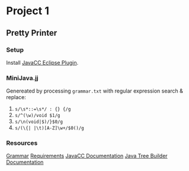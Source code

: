 # Project 1

## Pretty Printer

### Setup

Install [JavaCC Eclipse Plugin](http://eclipse-javacc.sourceforge.net/).

### MiniJava.jj

Genereated by processing `grammar.txt` with regular expression search & replace:

1. `s/\s*::=\s*/ : {} {/g`
2. `s/^(\w)/void $1/g`
3. `s/\n(void|$)/}$0/g`
4. `s/(\{| |\t)[A-Z]\w+/$0()/g`

### Resources

[Grammar](http://www.cambridge.org/resources/052182060X/MCIIJ2e/grammar.htm)
[Requirements](http://scg.unibe.ch/download/lectures/cc-exercises-2015/CCProject1.pdf)
[JavaCC Documentation](https://javacc.java.net/)
[Java Tree Builder Documentation](http://compilers.cs.ucla.edu/jtb/)
